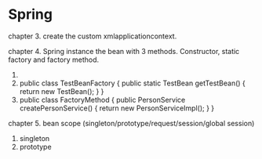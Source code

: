 # Spring
chapter 3. create the custom xmlapplicationcontext.

chapter 4. Spring instance the bean with 3 methods. Constructor, static factory and factory method.
1. <bean id="testbean" class="org.spring.TestBean"></bean>
2. <bean id="testbean2" class="org.spring.TestBeanFactory" factory-method="getTestBean"></bean>
   public class TestBeanFactory {
      public static TestBean getTestBean() {
        return new TestBean();
      }
  }
3.  <bean id="factoryMethod" class="org.core.spring.chapter4.FactoryMethod"></bean>
    <bean id="personService3" factory-bean="factoryMethod" factory-method="createPersonService"></bean>
    public class FactoryMethod {
      public PersonService createPersonService() {
        return new PersonServiceImpl();
      }
    }

chapter 5. bean scope (singleton/prototype/request/session/global session)
1. singleton
   <bean id="personService5" class="org.core.spring.impl.PersonServiceImpl"></bean>
2. prototype
   <bean id="personService51" class="org.core.spring.impl.PersonServiceImpl" scope="prototype"></bean>
